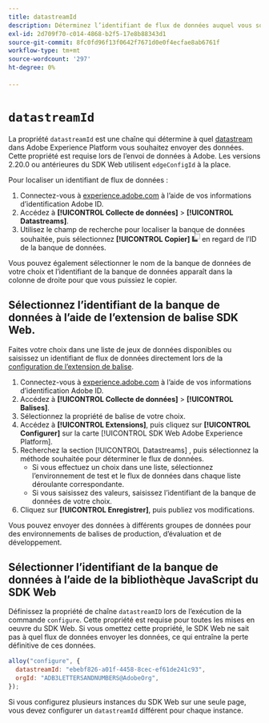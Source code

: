 ```yaml
---
title: datastreamId
description: Déterminez l’identifiant de flux de données auquel vous souhaitez envoyer des données.
exl-id: 2d709f70-c014-4868-b2f5-17e8b88343d1
source-git-commit: 8fc0fd96f13f0642f7671d0e0f4ecfae8ab6761f
workflow-type: tm+mt
source-wordcount: '297'
ht-degree: 0%

---
```


# `datastreamId`

La propriété `datastreamId` est une chaîne qui détermine à quel [datastream](../../../datastreams/overview.md) dans Adobe Experience Platform vous souhaitez envoyer des données. Cette propriété est requise lors de l’envoi de données à Adobe. Les versions 2.20.0 ou antérieures du SDK Web utilisent `edgeConfigId` à la place.

Pour localiser un identifiant de flux de données :

1. Connectez-vous à [experience.adobe.com](https://experience.adobe.com) à l’aide de vos informations d’identification Adobe ID.
1. Accédez à **[!UICONTROL Collecte de données]** > **[!UICONTROL Datastreams]**.
1. Utilisez le champ de recherche pour localiser la banque de données souhaitée, puis sélectionnez **[!UICONTROL Copier]** ![Copier](../../assets/copy.png) en regard de l’ID de la banque de données.

Vous pouvez également sélectionner le nom de la banque de données de votre choix et l’identifiant de la banque de données apparaît dans la colonne de droite pour que vous puissiez le copier.

## Sélectionnez l’identifiant de la banque de données à l’aide de l’extension de balise SDK Web.

Faites votre choix dans une liste de jeux de données disponibles ou saisissez un identifiant de flux de données directement lors de la [configuration de l’extension de balise](/help/tags/extensions/client/web-sdk/web-sdk-extension-configuration.md).

1. Connectez-vous à [experience.adobe.com](https://experience.adobe.com) à l’aide de vos informations d’identification Adobe ID.
1. Accédez à **[!UICONTROL Collecte de données]** > **[!UICONTROL Balises]**.
1. Sélectionnez la propriété de balise de votre choix.
1. Accédez à **[!UICONTROL Extensions]**, puis cliquez sur **[!UICONTROL Configurer]** sur la carte [!UICONTROL SDK Web Adobe Experience Platform].
1. Recherchez la section [!UICONTROL Datastreams] , puis sélectionnez la méthode souhaitée pour déterminer le flux de données.
   * Si vous effectuez un choix dans une liste, sélectionnez l’environnement de test et le flux de données dans chaque liste déroulante correspondante.
   * Si vous saisissez des valeurs, saisissez l’identifiant de la banque de données de votre choix.
1. Cliquez sur **[!UICONTROL Enregistrer]**, puis publiez vos modifications.

Vous pouvez envoyer des données à différents groupes de données pour des environnements de balises de production, d’évaluation et de développement.

## Sélectionner l’identifiant de la banque de données à l’aide de la bibliothèque JavaScript du SDK Web

Définissez la propriété de chaîne `datastreamID` lors de l’exécution de la commande `configure`. Cette propriété est requise pour toutes les mises en oeuvre du SDK Web. Si vous omettez cette propriété, le SDK Web ne sait pas à quel flux de données envoyer les données, ce qui entraîne la perte définitive de ces données.

```js
alloy("configure", {
  datastreamId: "ebebf826-a01f-4458-8cec-ef61de241c93",
  orgId: "ADB3LETTERSANDNUMBERS@AdobeOrg",
});
```

Si vous configurez plusieurs instances du SDK Web sur une seule page, vous devez configurer un `datastreamId` différent pour chaque instance.
